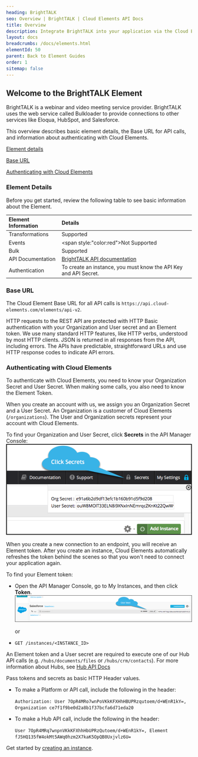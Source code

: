 ```yaml
---
heading: BrightTALK
seo: Overview | BrightTALK | Cloud Elements API Docs
title: Overview
description: Integrate BrightTALK into your application via the Cloud Elements APIs.
layout: docs
breadcrumbs: /docs/elements.html
elementId: 50
parent: Back to Element Guides
order: 1
sitemap: false
---
```


## Welcome to the BrightTALK Element

BrightTALK is a webinar and video meeting service provider. BrightTALK uses the web service called Bulkloader to provide connections to other services like Eloqua, HubSpot, and Salesforce.

This overview describes basic element details, the Base URL for API calls, and information about authenticating with Cloud Elements.  

[Element details](#element-details)

[Base URL](#base-url)

[Authenticating with Cloud Elements](#authenticating-with-cloud-elements)

### Element Details

Before you get started, review the following table to see basic information about the Element.

| Element Information | Details     |
| :------------- | :------------- |
| Transformations       | Supported       |
| Events | <span style:"color:red">Not Supported </span>|
| Bulk | Supported |
| API Documentation | [BrightTALK API documentation](https://developer.brighttalk.com/docs/) |
| Authentication | To create an instance, you must know the API Key and API Secret. |

### Base URL

The Cloud Element Base URL for all API calls is `https://api.cloud-elements.com/elements/api-v2`.

HTTP requests to the REST API are protected with HTTP Basic authentication with your Organization and User secret and an Element token. We use many standard HTTP features, like HTTP verbs, understood by most HTTP clients. JSON is returned in all responses from the API, including errors. The APIs have predictable, straightforward URLs and use HTTP response codes to indicate API errors.

### Authenticating with Cloud Elements

To authenticate with Cloud Elements, you need to know your Organization Secret and User Secret. When making some calls, you also need to know the Element Token.

When you create an account with us, we assign you an Organization Secret and a User Secret. An Organization is a customer of Cloud Elements (`/organizations`). The User and Organization secrets represent your account with Cloud Elements.

To find your Organization and User Secret, click __Secrets__ in the API Manager Console:
![Secrets](../img/Org-User-Secret.png)

When you create a new connection to an endpoint, you will receive an Element token. After you create an instance, Cloud Elements automatically refreshes the token behind the scenes so that you won't need to connect your application again.

To find your Element token:

* Open the API Manager Console, go to My Instances, and then click __Token__.
    ![Instance Token](../img/Instance-Token.png)

    or

* `GET /instances/<INSTANCE_ID>`

An Element token and a User secret are required to execute one of our Hub API calls (e.g. `/hubs/documents/files` or `/hubs/crm/contacts`). For more information about Hubs, see [Hub API Docs](../../hubs/hub-docs)

Pass tokens and secrets as basic HTTP Header values.

* To make a Platform or API call, include the following in the header:

    `Authorization: User 7OpR4MRo7wnPoVKkKFXHhHBUPRzqutoem/d+WEnR1kY=, Organization ce7f1f9be0d2a8b1f37bcfa6d71eda20`

* To make a Hub API call, include the following in the header:

    `User 7OpR4MRq7wnpnVKkKFXhhHbUPRzQutoem/d+WEnR1kY=, Element fJ5HQ135fW4okMt5AWq0hzm2X7kaK5OpQB0Uxjvlz6U=`



Get started by [creating an instance](BrightTALK-crm-create-instance.html).
